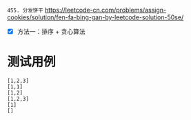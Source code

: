 
`455. 分发饼干` https://leetcode-cn.com/problems/assign-cookies/solution/fen-fa-bing-gan-by-leetcode-solution-50se/
- [x] 方法一：排序 + 贪心算法

# 测试用例

```
[1,2,3]
[1,1]
[1,2]
[1,2,3]
[1]
[]
```
